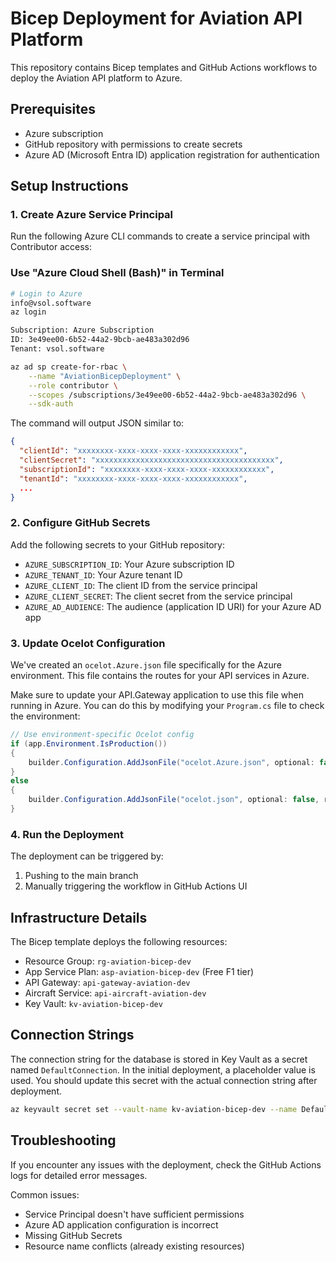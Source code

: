 # Bicep Deployment for Aviation API Platform

This repository contains Bicep templates and GitHub Actions workflows to deploy the Aviation API platform to Azure.

## Prerequisites

- Azure subscription
- GitHub repository with permissions to create secrets
- Azure AD (Microsoft Entra ID) application registration for authentication

## Setup Instructions

### 1. Create Azure Service Principal

Run the following Azure CLI commands to create a service principal with Contributor access:

### Use "Azure Cloud Shell (Bash)" in Terminal
```bash
# Login to Azure
info@vsol.software
az login

Subscription: Azure Subscription
ID: 3e49ee00-6b52-44a2-9bcb-ae483a302d96
Tenant: vsol.software

az ad sp create-for-rbac \
    --name "AviationBicepDeployment" \
    --role contributor \
    --scopes /subscriptions/3e49ee00-6b52-44a2-9bcb-ae483a302d96 \
    --sdk-auth
```

The command will output JSON similar to:

```json
{
  "clientId": "xxxxxxxx-xxxx-xxxx-xxxx-xxxxxxxxxxxx",
  "clientSecret": "xxxxxxxxxxxxxxxxxxxxxxxxxxxxxxxxxxxxxxxx",
  "subscriptionId": "xxxxxxxx-xxxx-xxxx-xxxx-xxxxxxxxxxxx",
  "tenantId": "xxxxxxxx-xxxx-xxxx-xxxx-xxxxxxxxxxxx",
  ...
}
```

### 2. Configure GitHub Secrets

Add the following secrets to your GitHub repository:

- `AZURE_SUBSCRIPTION_ID`: Your Azure subscription ID
- `AZURE_TENANT_ID`: Your Azure tenant ID
- `AZURE_CLIENT_ID`: The client ID from the service principal
- `AZURE_CLIENT_SECRET`: The client secret from the service principal
- `AZURE_AD_AUDIENCE`: The audience (application ID URI) for your Azure AD app

### 3. Update Ocelot Configuration

We've created an `ocelot.Azure.json` file specifically for the Azure environment. This file contains the routes for your API services in Azure.

Make sure to update your API.Gateway application to use this file when running in Azure. You can do this by modifying your `Program.cs` file to check the environment:

```csharp
// Use environment-specific Ocelot config
if (app.Environment.IsProduction())
{
    builder.Configuration.AddJsonFile("ocelot.Azure.json", optional: false, reloadOnChange: true);
}
else
{
    builder.Configuration.AddJsonFile("ocelot.json", optional: false, reloadOnChange: true);
}
```

### 4. Run the Deployment

The deployment can be triggered by:

1. Pushing to the main branch
2. Manually triggering the workflow in GitHub Actions UI

## Infrastructure Details

The Bicep template deploys the following resources:

- Resource Group: `rg-aviation-bicep-dev`
- App Service Plan: `asp-aviation-bicep-dev` (Free F1 tier)
- API Gateway: `api-gateway-aviation-dev`
- Aircraft Service: `api-aircraft-aviation-dev`
- Key Vault: `kv-aviation-bicep-dev`

## Connection Strings

The connection string for the database is stored in Key Vault as a secret named `DefaultConnection`. In the initial deployment, a placeholder value is used. You should update this secret with the actual connection string after deployment.

```bash
az keyvault secret set --vault-name kv-aviation-bicep-dev --name DefaultConnection --value "YOUR_ACTUAL_CONNECTION_STRING"
```

## Troubleshooting

If you encounter any issues with the deployment, check the GitHub Actions logs for detailed error messages.

Common issues:
- Service Principal doesn't have sufficient permissions
- Azure AD application configuration is incorrect
- Missing GitHub Secrets
- Resource name conflicts (already existing resources) 